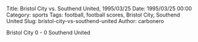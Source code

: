 Title: Bristol City vs. Southend United, 1995/03/25
Date: 1995/03/25 00:00
Category: sports
Tags: football, football scores, Bristol City, Southend United
Slug: bristol-city-vs-southend-united
Author: carbonero


Bristol City 0 - 0 Southend United
